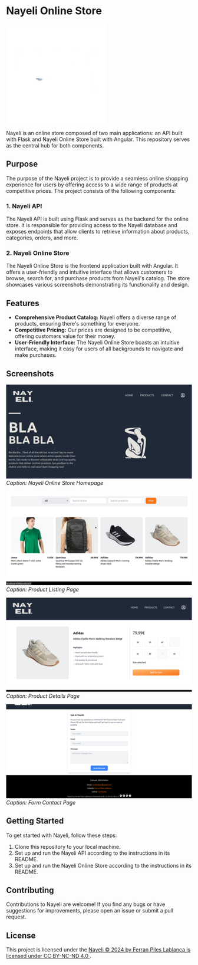 # Nayeli Online Store

<img src="screenshots/logo.png" width="270" alt="Logo">

Nayeli is an online store composed of two main applications: an API built with Flask and Nayeli Online Store built with Angular. This repository serves as the central hub for both components.

## Purpose

The purpose of the Nayeli project is to provide a seamless online shopping experience for users by offering access to a wide range of products at competitive prices. The project consists of the following components:

### 1. Nayeli API

The Nayeli API is built using Flask and serves as the backend for the online store. It is responsible for providing access to the Nayeli database and exposes endpoints that allow clients to retrieve information about products, categories, orders, and more.

### 2. Nayeli Online Store

The Nayeli Online Store is the frontend application built with Angular. It offers a user-friendly and intuitive interface that allows customers to browse, search for, and purchase products from Nayeli's catalog. The store showcases various screenshots demonstrating its functionality and design.

## Features

- **Comprehensive Product Catalog:** Nayeli offers a diverse range of products, ensuring there's something for everyone.
- **Competitive Pricing:** Our prices are designed to be competitive, offering customers value for their money.
- **User-Friendly Interface:** The Nayeli Online Store boasts an intuitive interface, making it easy for users of all backgrounds to navigate and make purchases.

## Screenshots

![Screenshot 1](screenshots/home.png)
_Caption: Nayeli Online Store Homepage_

![Screenshot 2](screenshots/products.png)
_Caption: Product Listing Page_

![Screenshot 3](screenshots/product_detail.png)
_Caption: Product Details Page_

![Screenshot 4](screenshots/contact.png)
_Caption: Form Contact Page_

## Getting Started

To get started with Nayeli, follow these steps:

1. Clone this repository to your local machine.
2. Set up and run the Nayeli API according to the instructions in its README.
3. Set up and run the Nayeli Online Store according to the instructions in its README.

## Contributing

Contributions to Nayeli are welcome! If you find any bugs or have suggestions for improvements, please open an issue or submit a pull request.

## License

This project is licensed under the [ Nayeli © 2024 by Ferran Piles Lablanca is licensed under CC BY-NC-ND 4.0 ](LICENSE).
